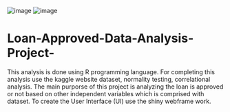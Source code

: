    ![image](https://github.com/user-attachments/assets/08b80d70-74bf-488e-867e-e0a064930d69)                ![image](https://github.com/user-attachments/assets/41f87d4a-43fd-4a45-95c0-59da0d6695a8)




# Loan-Approved-Data-Analysis-Project-
This analysis is done using R programming language. For completing this analysis use the kaggle website dataset, normality testing, correlational analysis. The main purporse of this project is analyzing the  loan is approved or not based on other independent variables which is comprised with dataset. To create the User Interface (UI) use the shiny webframe work.
